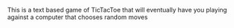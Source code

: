 This is a text based game of TicTacToe that will eventually have you playing against a computer that chooses random moves

